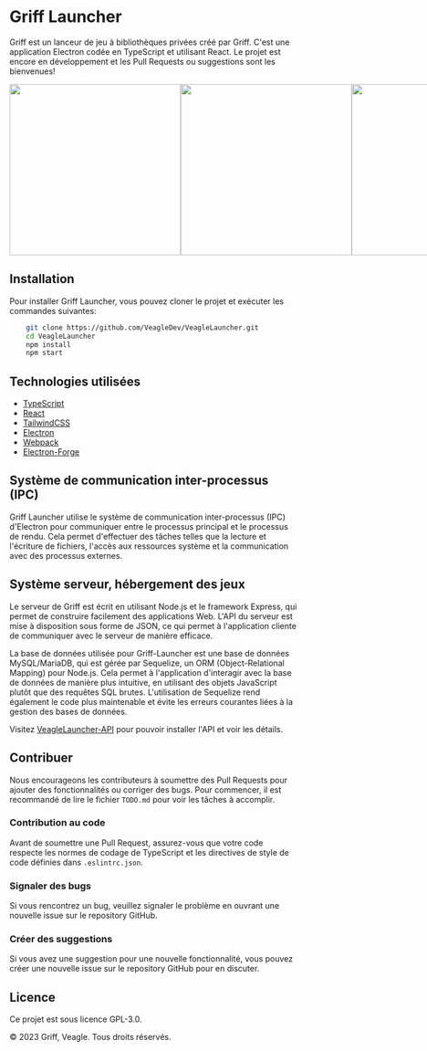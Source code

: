 Griff Launcher
==============

Griff est un lanceur de jeu à bibliothèques privées créé par Griff. C'est une application Electron codée en TypeScript et utilisant React. Le projet est encore en développement et les Pull Requests ou suggestions sont les bienvenues!

<div style="display: flex; flex-direction: row; justify-content: space-between;">
<img src="https://user-images.githubusercontent.com/83456236/231248378-34b38078-253e-42b8-b9ce-249d9d02a758.png" width=300></img>
<img src="https://user-images.githubusercontent.com/83456236/231248429-ccce33e9-4307-4163-9d6e-daaac8b57db7.png" width=300></img>
<img src="https://user-images.githubusercontent.com/83456236/231248587-5e625089-d817-44ea-aa90-b7017d6f909d.png" width=300></img>
<img src="https://user-images.githubusercontent.com/83456236/234874606-cdeff6d4-80f2-44fd-9771-6e6b91335167.png" width=300></img>

</div>

Installation
------------

Pour installer Griff Launcher, vous pouvez cloner le projet et exécuter les commandes suivantes:
```bash
    git clone https://github.com/VeagleDev/VeagleLauncher.git
    cd VeagleLauncher
    npm install
    npm start
```


Technologies utilisées
----------------------

*   [TypeScript](https://www.typescriptlang.org/)
*   [React](https://reactjs.org/)
*   [TailwindCSS](https://tailwindcss.com/)
*   [Electron](https://electronjs.org/)
*   [Webpack](https://webpack.js.org/)
*   [Electron-Forge](https://www.electronforge.io/)

Système de communication inter-processus (IPC)
----------------------------------------------

Griff Launcher utilise le système de communication inter-processus (IPC) d'Electron pour communiquer entre le processus principal et le processus de rendu. Cela permet d'effectuer des tâches telles que la lecture et l'écriture de fichiers, l'accès aux ressources système et la communication avec des processus externes.


Système serveur, hébergement des jeux
-----------------------------------------------

Le serveur de Griff est écrit en utilisant Node.js et le framework Express, qui permet de construire facilement des applications Web. L'API du serveur est mise à disposition sous forme de JSON, ce qui permet à l'application cliente de communiquer avec le serveur de manière efficace.

La base de données utilisée pour Griff-Launcher est une base de données MySQL/MariaDB, qui est gérée par Sequelize, un ORM (Object-Relational Mapping) pour Node.js. Cela permet à l'application d'interagir avec la base de données de manière plus intuitive, en utilisant des objets JavaScript plutôt que des requêtes SQL brutes. L'utilisation de Sequelize rend également le code plus maintenable et évite les erreurs courantes liées à la gestion des bases de données.

Visitez [VeagleLauncher-API](https://github.com/pierrbt/VeagleLauncher-API) pour pouvoir installer l'API et voir les détails.


Contribuer
----------

Nous encourageons les contributeurs à soumettre des Pull Requests pour ajouter des fonctionnalités ou corriger des bugs. Pour commencer, il est recommandé de lire le fichier `TODO.md` pour voir les tâches à accomplir.

### Contribution au code

Avant de soumettre une Pull Request, assurez-vous que votre code respecte les normes de codage de TypeScript et les directives de style de code définies dans `.eslintrc.json`.

### Signaler des bugs

Si vous rencontrez un bug, veuillez signaler le problème en ouvrant une nouvelle issue sur le repository GitHub.

### Créer des suggestions

Si vous avez une suggestion pour une nouvelle fonctionnalité, vous pouvez créer une nouvelle issue sur le repository GitHub pour en discuter.

Licence
-------

Ce projet est sous licence GPL-3.0.

© 2023 Griff, Veagle. Tous droits réservés.
